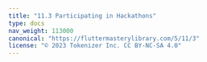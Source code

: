 ```yaml
---
title: "11.3 Participating in Hackathons"
type: docs
nav_weight: 113000
canonical: "https://fluttermasterylibrary.com/5/11/3"
license: "© 2023 Tokenizer Inc. CC BY-NC-SA 4.0"
---
```

